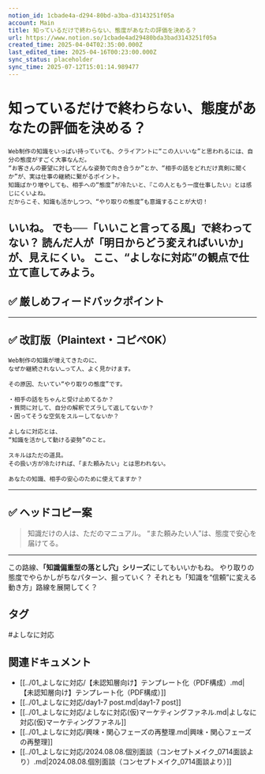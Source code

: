 ```yaml
---
notion_id: 1cbade4a-d294-80bd-a3ba-d3143251f05a
account: Main
title: 知っているだけで終わらない、態度があなたの評価を決める？
url: https://www.notion.so/1cbade4ad29480bda3bad3143251f05a
created_time: 2025-04-04T02:35:00.000Z
last_edited_time: 2025-04-16T00:23:00.000Z
sync_status: placeholder
sync_time: 2025-07-12T15:01:14.989477
---
```

# 知っているだけで終わらない、態度があなたの評価を決める？

```plain text
Web制作の知識をいっぱい持っていても、クライアントに“この人いいな”と思われるには、自分の態度がすごく大事なんだ。
“お客さんの要望に対してどんな姿勢で向き合うか”とか、“相手の話をどれだけ真剣に聞くか”が、実は仕事の継続に繋がるポイント。
知識ばかり増やしても、相手への“態度”が冷たいと、『この人ともう一度仕事したい』とは感じにくいよね。
だからこそ、知識も活かしつつ、“やり取りの態度”も意識することが大切！
```
いいね。
でも──**「いいこと言ってる風」で終わってない？**
読んだ人が「明日からどう変えればいいか」が、**見えにくい**。
ここ、**“よしなに対応”の観点**で仕立て直してみよう。
---
## ✅ 厳しめフィードバックポイント
---
## ✅ 改訂版（Plaintext・コピペOK）
```plain text
Web制作の知識が増えてきたのに、
なぜか継続されない…って人、よく見かけます。

その原因、たいてい“やり取りの態度”です。

・相手の話をちゃんと受け止めてるか？
・質問に対して、自分の解釈でズラして返してないか？
・困ってそうな空気をスルーしてないか？

よしなに対応とは、
“知識を活かして動ける姿勢”のこと。

スキルはただの道具。
その扱い方が冷たければ、「また頼みたい」とは思われない。

あなたの知識、相手の安心のために使えてますか？
```
---
## ✅ ヘッドコピー案
> 知識だけの人は、ただのマニュアル。
  “また頼みたい人”は、態度で安心を届けてる。
---
この路線、**「知識偏重型の落とし穴」シリーズ**にしてもいいかもね。
やり取りの態度でやらかしがちなパターン、掘っていく？
それとも「知識を“信頼”に変える動き方」路線を展開してく？

## タグ

#よしなに対応 

## 関連ドキュメント

- [[../01_よしなに対応/【未認知層向け】テンプレート化（PDF構成）.md|【未認知層向け】テンプレート化（PDF構成）]]
- [[../01_よしなに対応/day1-7 post.md|day1-7 post]]
- [[../01_よしなに対応/よしなに対応(仮)マーケティングファネル.md|よしなに対応(仮)マーケティングファネル]]
- [[../01_よしなに対応/興味・関心フェーズの再整理.md|興味・関心フェーズの再整理]]
- [[../01_よしなに対応/2024.08.08.個別面談（コンセプトメイク_0714面談より）.md|2024.08.08.個別面談（コンセプトメイク_0714面談より）]]
